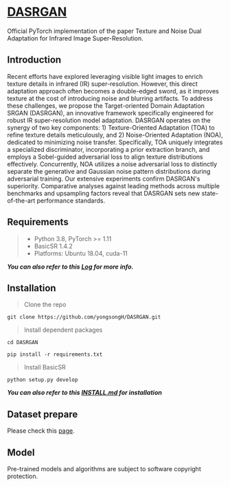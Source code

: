 # [DASRGAN](https://arxiv.org/abs/2311.08816)
Official PyTorch implementation of the paper Texture and Noise Dual Adaptation for Infrared Image Super-Resolution.


## Introduction

Recent efforts have explored leveraging visible light images to enrich texture details in infrared (IR) super-resolution. However, this direct adaptation approach often becomes a double-edged sword, as it improves texture at the cost of introducing noise and blurring artifacts. To address these challenges, we propose the Target-oriented Domain Adaptation SRGAN (DASRGAN), an innovative framework specifically engineered for robust IR super-resolution model adaptation. DASRGAN operates on the synergy of two key components: 1) Texture-Oriented Adaptation (TOA) to refine texture details meticulously, and 2) Noise-Oriented Adaptation (NOA), dedicated to minimizing noise transfer. Specifically, TOA uniquely integrates a specialized discriminator, incorporating a prior extraction branch, and employs a Sobel-guided adversarial loss to align texture distributions effectively. Concurrently, NOA utilizes a noise adversarial loss to distinctly separate the generative and Gaussian noise pattern distributions during adversarial training. Our extensive experiments confirm DASRGAN's superiority. Comparative analyses against leading methods across multiple benchmarks and upsampling factors reveal that DASRGAN sets new state-of-the-art performance standards.


## Requirements
> - Python 3.8, PyTorch >= 1.11
> - BasicSR 1.4.2
> - Platforms: Ubuntu 18.04, cuda-11

***You can also refer to this [Log](results/0131_DASRGAN_M3FD_x2_GitHub/test_0131_DASRGAN_M3FD_x2_GitHub_20240131_185144.log) for more info.***


## Installation
>  Clone the repo
```
git clone https://github.com/yongsongH/DASRGAN.git
```
> Install dependent packages
```
cd DASRGAN
```
```
pip install -r requirements.txt
```
> Install BasicSR
```
python setup.py develop
```
***You can also refer to this [INSTALL.md](https://github.com/XPixelGroup/BasicSR/blob/master/docs/INSTALL.md) for installation***

## Dataset prepare

Please check this [page](https://doi.org/10.6084/m9.figshare.28388330.v1).

## Model

Pre-trained models and algorithms are subject to software copyright protection.
